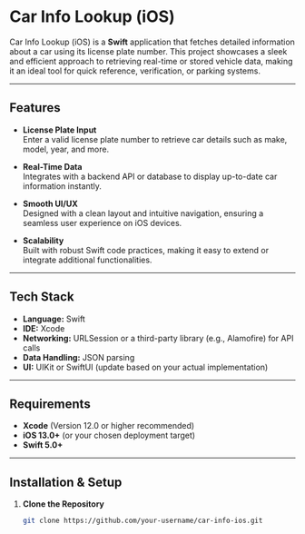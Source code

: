 # Car Info Lookup (iOS)

Car Info Lookup (iOS) is a **Swift** application that fetches detailed information about a car using its license plate number. This project showcases a sleek and efficient approach to retrieving real-time or stored vehicle data, making it an ideal tool for quick reference, verification, or parking systems.

---

## Features

- **License Plate Input**  
  Enter a valid license plate number to retrieve car details such as make, model, year, and more.

- **Real-Time Data**  
  Integrates with a backend API or database to display up-to-date car information instantly.

- **Smooth UI/UX**  
  Designed with a clean layout and intuitive navigation, ensuring a seamless user experience on iOS devices.

- **Scalability**  
  Built with robust Swift code practices, making it easy to extend or integrate additional functionalities.

---

## Tech Stack

- **Language:** Swift
- **IDE:** Xcode
- **Networking:** URLSession or a third-party library (e.g., Alamofire) for API calls
- **Data Handling:** JSON parsing
- **UI:** UIKit or SwiftUI (update based on your actual implementation)

---

## Requirements

- **Xcode** (Version 12.0 or higher recommended)
- **iOS 13.0+** (or your chosen deployment target)
- **Swift 5.0+**

---

## Installation & Setup

1. **Clone the Repository**  
   ```bash
   git clone https://github.com/your-username/car-info-ios.git
